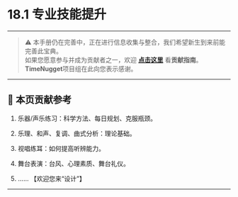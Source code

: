 # 18.1 专业技能提升

---

> ⚠️ 本手册仍在完善中，正在进行信息收集与整合，我们希望新生到来前能完善此宝典。  
> 如果您愿意参与并成为贡献者之一，欢迎 **[点击这里](/CONTRIBUTING)** 看**贡献指南**。  
> **TimeNugget**项目组在此向您表示感谢。  

---

## 📌 本页贡献参考

1. 乐器/声乐练习：科学方法、每日规划、克服瓶颈。

2. 乐理、和声、复调、曲式分析：理论基础。

3. 视唱练耳：如何提高听辨能力。

4. 舞台表演：台风、心理素质、舞台礼仪。

5. ……  【欢迎您来“设计”】

---
